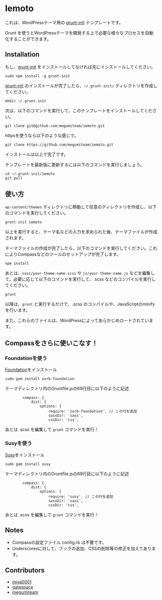 # Iemoto

これは、WordPressテーマ用の [grunt-init](http://gruntjs.com/project-scaffolding) テンプレートです。

Grunt を使うとWordPressテーマを開発する上で必要な様々なプロセスを自動化することができます。

[underscores]: https://github.com/automattic/_s
[grunt-init]: http://gruntjs.com/project-scaffolding

## Installation
もし、[grunt-init][] をインストールしてなければ先にインストールしてください。

```
sudo npm install -g grunt-init
```

[grunt-init][] のインストールが完了したら、`~/.grunt-init/` ディレクトリを作成してください。

```
mkdir ~/.grunt-init
```

次は、以下のコマンドを実行して、このテンプレートをインストールしてください。

```
git clone git@github.com:megumiteam/iemoto.git
```

httpsを使うなら以下のような感じで。

```
git clone https://github.com/megumiteam/iemoto.git
```

インストールは以上で完了です。

テンプレートを最新版に更新するには以下のコマンドを実行しましょう。

```
cd ~/.grunt-init/iemoto
git pull
```

## 使い方

`wp-content/themes` ディレクトリに移動して任意のディレクトリを作成し、以下のコマンドを実行してください。

```
grunt-init iemoto
```

以上を実行すると、テーマ名などの入力を求められた後、テーマファイルが作成されます。

テーマファイルの作成が完了したら、以下のコマンドを実行してください。これによりCompassなどのツールのセットアップが完了します。

```
npm install
```

あとは、`sass/your-theme-name.scss` や `js/your-theme-name.js` などを編集して、必要に応じて以下のコマンドを実行して、.scss などのコンパイルを実行してください。

```
grunt
```

以降は、`grunt` と実行するだけで、.scss のコンパイルや、JavaScriptのminifyを行います。

また、これらのファイルは、WordPressによってあらかじめロードされています。

## Compassをさらに使いこなす！

### Foundationを使う

[Foundation](http://foundation.zurb.com/)をインストール

```
sudo gem install zurb-foundation
```

テーマディレクトリ内のGruntfile.jsの69行目に以下のように記述

```
        compass: {
            dist: {
                options: {
                    require: 'zurb-foundation', // この行を追加
                    sassDir: 'sass',
                    cssDir: 'css',
```

あとは .scss を編集して `grunt` コマンドを実行！

### Susyを使う

[Susy](http://susy.oddbird.net/)をインストール

```
sudo gem install susy
```

テーマディレクトリ内のGruntfile.jsの69行目に以下のように記述

```
        compass: {
            dist: {
                options: {
                    require: 'susy', // この行を追加
                    sassDir: 'sass',
                    cssDir: 'css',
```

あとは .scss を編集して `grunt` コマンドを実行！

## Notes

 * Compassの設定ファイル config.rb は不要です。
 * Underscoresに対して、フックの追加、CSSの削除等の修正を加えてあります。

## Contributors

* [miya0001](https://github.com/miya0001)
* [gatespace](https://github.com/gatespace)
* [megumiteam](https://github.com/megumiteam)
